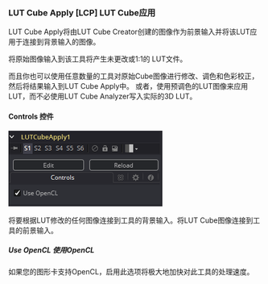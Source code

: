 ### LUT Cube Apply [LCP] LUT Cube应用

LUT Cube Apply将由LUT Cube Creator创建的图像作为前景输入并将该LUT应用于连接到背景输入的图像。

将原始图像输入到该工具将产生未更改或1:1的 LUT文件。

而且你也可以使用任意数量的工具对原始Cube图像进行修改、调色和色彩校正，然后将结果输入到LUT Cube Apply中。 或者，使用预调色的LUT图像来应用LUT，而不必使用LUT Cube Analyzer写入实际的3D LUT。

#### Controls 控件

![LCP_Controls](images/LCP_Controls.png)

将要根据LUT修改的任何图像连接到工具的背景输入。将LUT Cube图像连接到工具的前景输入。

##### Use OpenCL 使用OpenCL

如果您的图形卡支持OpenCL，启用此选项将极大地加快对此工具的处理速度。